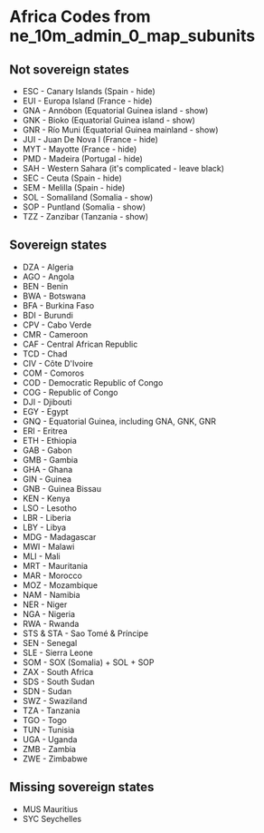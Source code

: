 # Africa Codes from ne_10m_admin_0_map_subunits

## Not sovereign states

- ESC - Canary Islands (Spain - hide)
- EUI - Europa Island (France - hide)
- GNA - Annóbon (Equatorial Guinea island - show)
- GNK - Bioko (Equatorial Guinea island - show)
- GNR - Río Muni (Equatorial Guinea mainland - show)
- JUI - Juan De Nova I (France - hide)
- MYT - Mayotte (France - hide)
- PMD - Madeira (Portugal - hide)
- SAH - Western Sahara (it's complicated - leave black)
- SEC - Ceuta (Spain - hide)
- SEM - Melilla (Spain - hide)
- SOL - Somaliland (Somalia - show)
- SOP - Puntland (Somalia - show)
- TZZ - Zanzibar (Tanzania - show)

## Sovereign states

- DZA - Algeria
- AGO - Angola
- BEN - Benin
- BWA - Botswana
- BFA - Burkina Faso
- BDI - Burundi
- CPV - Cabo Verde
- CMR - Cameroon
- CAF - Central African Republic
- TCD - Chad
- CIV - Côte D'Ivoire
- COM - Comoros
- COD - Democratic Republic of Congo
- COG - Republic of Congo
- DJI - Djibouti
- EGY - Egypt
- GNQ - Equatorial Guinea, including GNA, GNK, GNR
- ERI - Eritrea
- ETH - Ethiopia
- GAB - Gabon
- GMB - Gambia
- GHA - Ghana
- GIN - Guinea
- GNB - Guinea Bissau
- KEN - Kenya
- LSO - Lesotho
- LBR - Liberia
- LBY - Libya
- MDG - Madagascar
- MWI - Malawi
- MLI - Mali
- MRT - Mauritania
- MAR - Morocco
- MOZ - Mozambique
- NAM - Namibia
- NER - Niger
- NGA - Nigeria
- RWA - Rwanda
- STS & STA - Sao Tomé & Príncipe
- SEN - Senegal
- SLE - Sierra Leone
- SOM - SOX (Somalia) + SOL + SOP
- ZAX - South Africa
- SDS - South Sudan
- SDN - Sudan
- SWZ - Swaziland
- TZA - Tanzania
- TGO - Togo
- TUN - Tunisia
- UGA - Uganda
- ZMB - Zambia
- ZWE - Zimbabwe

## Missing sovereign states

- MUS Mauritius
- SYC Seychelles
